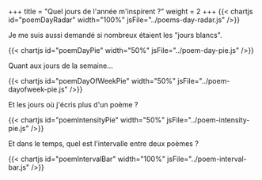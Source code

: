+++
title = "Quel jours de l'année m'inspirent ?"
weight = 2
+++
{{< chartjs id="poemDayRadar" width="100%" jsFile="../poems-day-radar.js" />}}

Je me suis aussi demandé si nombreux étaient les "jours blancs".

{{< chartjs id="poemDayPie" width="50%" jsFile="../poem-day-pie.js" />}}

Quant aux jours de la semaine...

{{< chartjs id="poemDayOfWeekPie" width="50%" jsFile="../poem-dayofweek-pie.js" />}}

Et les jours où j'écris plus d'un poème ?

{{< chartjs id="poemIntensityPie" width="50%" jsFile="../poem-intensity-pie.js" />}}

Et dans le temps, quel est l'intervalle entre deux poèmes ?

{{< chartjs id="poemIntervalBar" width="100%" jsFile="../poem-interval-bar.js" />}}
